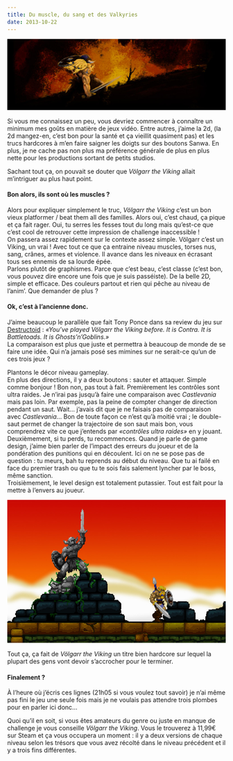 ```yaml
---
title: Du muscle, du sang et des Valkyries
date: 2013-10-22
---
```


![Völgarr the Viking](/content/blog/2013/10/volgarr-the-viking/vtv1.jpg)

Si vous me connaissez un peu, vous devriez commencer à connaître un minimum mes goûts en matière de jeux vidéo. Entre autres, j’aime la 2d, (la 2d mangez-en, c’est bon pour la santé et ça vieillit quasiment pas) et les trucs hardcores à m’en faire saigner les doigts sur des boutons Sanwa. En plus, je ne cache pas non plus ma préférence générale de plus en plus nette pour les productions sortant de petits studios.  

Sachant tout ça, on pouvait se douter que *Völgarr the Viking* allait m’intriguer au plus haut point.

<!--more-->

#### Bon alors, ils sont où les muscles ?
Alors pour expliquer simplement le truc, *Völgarr the Viking* c’est un bon vieux platformer / beat them all des familles. Alors oui, c’est chaud, ça pique et ça fait rager. Oui, tu serres les fesses tout du long mais qu’est-ce que c’est cool de retrouver cette impression de challenge inaccessible&nbsp;!  
On passera assez rapidement sur le contexte assez simple. Völgarr c’est un Viking, un vrai&nbsp;! Avec tout ce que ça entraine niveau muscles, torses nus, sang, crânes, armes et violence. Il avance dans les niveaux en écrasant tous ses ennemis de sa lourde épée.  
Parlons plutôt de graphismes. Parce que c’est beau, c’est classe (c’est bon, vous pouvez dire encore une fois que je suis passéiste). De la belle 2D, simple et efficace. Des couleurs partout et rien qui pêche au niveau de l’anim’. Que demander de plus&nbsp;?  

#### Ok, c’est à l’ancienne donc.
J’aime beaucoup le parallèle que fait Tony Ponce dans sa review du jeu sur [Destructoid](http://www.destructoid.com/review-volgarr-the-viking-262298.phtml) : *«You’ve played Völgarr the Viking before. It is Contra. It is Battletoads. It is Ghosts’n’Goblins.»*  
La comparaison est plus que juste et permettra à beaucoup de monde de se faire une idée. Qui n’a jamais posé ses mimines sur ne serait-ce qu’un de ces trois jeux&nbsp;?  

Plantons le décor niveau gameplay.  
En plus des directions, il y a deux boutons&nbsp;: sauter et attaquer. Simple comme bonjour&nbsp;! Bon non, pas tout à fait. Premièrement les contrôles sont ultra raides. Je n’irai pas jusqu’à faire une comparaison avec *Castlevania* mais pas loin. Par exemple, pas la peine de compter changer de direction pendant un saut. Wait… j’avais dit que je ne faisais pas de comparaison avec *Castlevania*… Bon de toute façon ce n’est qu’à moitié vrai&nbsp;; le double-saut permet de changer la trajectoire de son saut mais bon, vous comprendrez vite ce que j’entends par *«contrôles ultra raides»* en y jouant.  
Deuxièmement, si tu perds, tu recommences. Quand je parle de game design, j’aime bien parler de l’impact des erreurs du joueur et de la pondération des punitions qui en découlent. Ici on ne se pose pas de question&nbsp;: tu meurs, bah tu reprends au début du niveau. Que tu ai failé en face du premier trash ou que tu te sois fais salement lyncher par le boss, même sanction.  
Troisièmement, le level design est totalement putassier. Tout est fait pour la mettre à l’envers au joueur.   

![Völgarr the Viking](/content/blog/2013/10/volgarr-the-viking/vtv2.jpg)

Tout ça, ça fait de *Völgarr the Viking* un titre bien hardcore sur lequel la plupart des gens vont devoir s’accrocher pour le terminer.  

#### Finalement&nbsp;?
À l’heure où j’écris ces lignes (21h05 si vous voulez tout savoir) je n’ai même pas fini le jeu une seule fois mais je ne voulais pas attendre trois plombes pour en parler ici donc…  

Quoi qu’il en soit, si vous êtes amateurs du genre ou juste en manque de challenge je vous conseille *Völgarr the Viking*. Vous le trouverez à 11,99€ sur Steam et ça vous occupera un moment&nbsp;: il y a deux versions de chaque niveau selon les trésors que vous avez récolté dans le niveau précédent et il y a trois fins différentes.  
